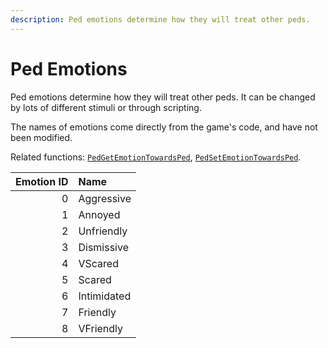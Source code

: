 ```yaml
---
description: Ped emotions determine how they will treat other peds.
---
```


# Ped Emotions

Ped emotions determine how they will treat other peds. It can be changed by lots of different stimuli or through scripting.

The names of emotions come directly from the game's code, and have not been modified.

Related functions: [`PedGetEmotionTowardsPed`](/docs/game-reference/global-functions/PedGetEmotionTowardsPed), [`PedSetEmotionTowardsPed`](/docs/game-reference/global-functions/PedSetEmotionTowardsPed).

| Emotion ID | Name        |
| ---------: | :---------- |
|          0 | Aggressive  |
|          1 | Annoyed     |
|          2 | Unfriendly  |
|          3 | Dismissive  |
|          4 | VScared     |
|          5 | Scared      |
|          6 | Intimidated |
|          7 | Friendly    |
|          8 | VFriendly   |
